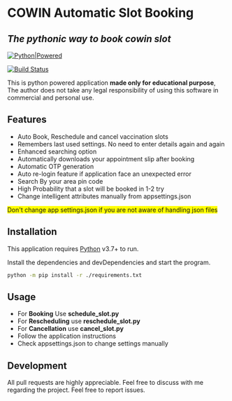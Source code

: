# COWIN Automatic Slot Booking
## _The pythonic way to book cowin slot_

[![Python|Powered](https://i.imgur.com/NcXy221.png)](https://python.org)

[![Build Status](https://travis-ci.org/joemccann/dillinger.svg?branch=master)](https://travis-ci.org/joemccann/dillinger)

This is python powered application **made only for educational purpose**, The author does not take any legal responsibility of using this software in commercial and personal use.


## Features

- Auto Book, Reschedule and cancel vaccination slots
- Remembers last used settings. No need to enter details again and again
- Enhanced searching option
- Automatically downloads your appointment slip after booking
- Automatic OTP generation
- Auto re-login feature if application face an unexpected error
- Search By your area pin code
- High Probability that a slot will be booked in 1-2 try
- Change intelligent attributes manually from appsettings.json
<div><pr style = "background-color: yellow">Don't change app settings.json if you are not aware of handling json files</pr></div>

## Installation

This application requires [Python](https://python.org/) v3.7+ to run.

Install the dependencies and devDependencies and start the program.

```sh
python -m pip install -r ./requirements.txt
```

## Usage
- For **Booking** Use **schedule_slot.py**
- For **Rescheduling** use **reschedule_slot.py**
- For **Cancellation** use **cancel_slot.py**
- Follow the application instructions
- Check appsettings.json to change settings manually

## Development
All pull requests are highly appreciable. Feel free to discuss with me regarding the project. Feel free to report issues.